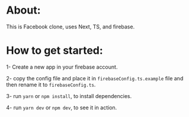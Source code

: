 # About:
This is Facebook clone,
uses Next, TS, and firebase.


# How to get started:
1- Create a new app in your firebase account.

2- copy the config file and place it in ``firebaseConfig.ts.example`` file and then rename it to ``firebaseConfig.ts``.

3- run ``yarn`` or ``npm install``, to install dependencies.

4- run ``yarn dev`` or ``npm dev``, to see it in action.